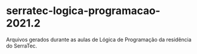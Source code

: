 # serratec-logica-programacao-2021.2
Arquivos gerados durante as aulas de Lógica de Programação da residência do SerraTec.
